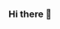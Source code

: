 ### Hi there 👋

<!--
**mondayish/mondayish** is a ✨ _special_ ✨ repository because its `README.md` (this file) appears on your GitHub profile.

Here are some ideas to get you started:

- 🔭 I’m currently studying at ITMO University
- 🌱 I’m currently learning Kotlin
- 💬 Ask me about ...
- 📫 How to reach me: ...
- 😄 Pronouns: ...
- ⚡ Fun fact: ...
-->
